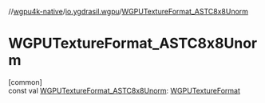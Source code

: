 //[wgpu4k-native](../../index.md)/[io.ygdrasil.wgpu](index.md)/[WGPUTextureFormat_ASTC8x8Unorm](-w-g-p-u-texture-format_-a-s-t-c8x8-unorm.md)

# WGPUTextureFormat_ASTC8x8Unorm

[common]\
const val [WGPUTextureFormat_ASTC8x8Unorm](-w-g-p-u-texture-format_-a-s-t-c8x8-unorm.md): [WGPUTextureFormat](-w-g-p-u-texture-format/index.md)